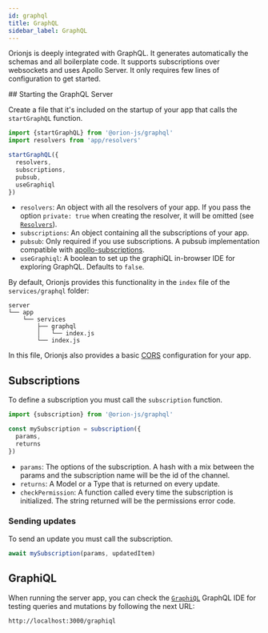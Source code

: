 ```yaml
---
id: graphql
title: GraphQL
sidebar_label: GraphQL
---
```


Orionjs is deeply integrated with GraphQL. It generates automatically the schemas and all boilerplate code. It supports subscriptions over websockets and uses Apollo Server. It only requires few lines of configuration to get started.

## Starting the GraphQL Server

Create a file that it's included on the startup of your app that calls the `startGraphQL` function.

```js
import {startGraphQL} from '@orion-js/graphql'
import resolvers from 'app/resolvers'

startGraphQL({
  resolvers,
  subscriptions,
  pubsub,
  useGraphiql
})
```

- `resolvers`: An object with all the resolvers of your app. If you pass the option `private: true` when creating the resolver, it will be omitted (see [`Resolvers`](https://orionjs.com/docs/resolvers)).
- `subscriptions`: An object containing all the subscriptions of your app.
- `pubsub`: Only required if you use subscriptions. A pubsub implementation compatible with [apollo-subscriptions](https://github.com/apollographql/graphql-subscriptions#pubsub-implementations).
- `useGraphiql`: A boolean to set up the graphiQL in-browser IDE for exploring GraphQL. Defaults to `false`.

By default, Orionjs provides this functionality in the `index` file of the `services/graphql` folder:

```
server
└── app
    └── services
        ├── graphql
        │   └── index.js
        └── index.js
```

In this file, Orionjs also provides a basic [CORS](https://orionjs.com/docs/http#cors) configuration for your app.

## Subscriptions

To define a subscription you must call the `subscription` function.

```js
import {subscription} from '@orion-js/graphql'

const mySubscription = subscription({
  params,
  returns
})
```

- `params`: The options of the subscription. A hash with a mix between the params and the subscription name will be the id of the channel.
- `returns`: A Model or a Type that is returned on every update.
- `checkPermission`: A function called every time the subscription is initialized. The string returned will be the permissions error code.

### Sending updates

To send an update you must call the subscription.

```js
await mySubscription(params, updatedItem)
```

## GraphiQL

When running the server app, you can check the [`GraphiQL`](https://github.com/graphql/graphiql) GraphQL IDE for testing queries and mutations by following the next URL:

```sh
http://localhost:3000/graphiql
```
